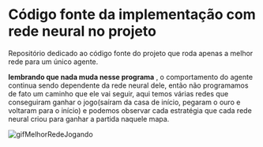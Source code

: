 # Código fonte da implementação com rede neural no projeto

Repositório dedicado ao código fonte do projeto que roda apenas a melhor rede para um único agente.

**lembrando que nada muda nesse programa** , o comportamento do agente continua sendo dependente da rede neural 
dele, então não programamos de fato um caminho que ele vai seguir, aqui temos várias redes que conseguiram ganhar o 
jogo(saíram da casa de início, pegaram o ouro e voltaram para o início) e podemos observar cada estratégia que cada 
rede neural criou para ganhar a partida naquele mapa.

![gifMelhorRedeJogando](https://github.com/thag0/Projeto-Wumpus-Inteligencia-Computacional/assets/91092364/77fa20f0-083b-4788-b248-f6e22172c7ab)
